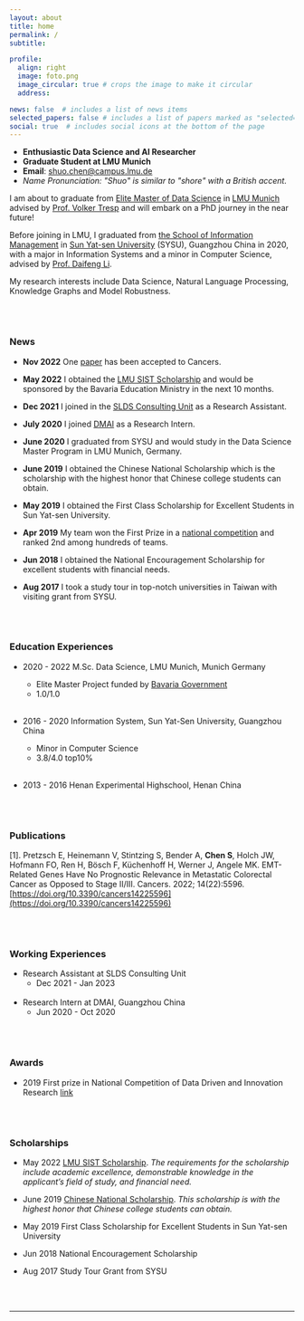 ```yaml
---
layout: about
title: home
permalink: /
subtitle: 

profile:
  align: right
  image: foto.png
  image_circular: true # crops the image to make it circular
  address:

news: false  # includes a list of news items
selected_papers: false # includes a list of papers marked as "selected={true}"
social: true  # includes social icons at the bottom of the page
---
```

- **Enthusiastic Data Science and AI Researcher**
- **Graduate Student at LMU Munich**
- **Email**: [shuo.chen@campus.lmu.de](shuo.chen@campus.lmu.de)
- *Name Pronunciation: "Shuo" is similar to "shore" with a British accent.*



I am about to graduate from [Elite Master of Data Science](https://www.m-datascience.mathematik-informatik-statistik.uni-muenchen.de/index.html) in [LMU Munich](https://www.lmu.de/en/) advised by [Prof. Volker Tresp](https://www.dbs.ifi.lmu.de/~tresp/) and will embark on a PhD journey in the near future!

Before joining in LMU, I graduated from [the School of Information Management](https://ischool.sysu.edu.cn/) in [Sun Yat-sen University](https://en.wikipedia.org/wiki/Sun_Yat-sen_University) (SYSU), Guangzhou China in 2020, with a major in Information Systems and a minor in Computer Science, advised by [Prof. Daifeng Li](https://baike.baidu.com/item/%E6%9D%8E%E5%B2%B1%E5%B3%B0/24131767).

My research interests include Data Science, Natural Language Processing, Knowledge Graphs and Model Robustness.

<!-- 
Write your biography here. Tell the world about yourself. Link to your favorite [subreddit](http://reddit.com). You can put a picture in, too. The code is already in, just name your picture `prof_pic.jpg` and put it in the `img/` folder.

Put your address / P.O. box / other info right below your picture. You can also disable any these elements by editing `profile` property of the YAML header of your `_pages/about.md`. Edit `_bibliography/papers.bib` and Jekyll will render your [publications page](/al-folio/publications/) automatically.

Link to your social media connections, too. This theme is set up to use [Font Awesome icons](http://fortawesome.github.io/Font-Awesome/) and [Academicons](https://jpswalsh.github.io/academicons/), like the ones below. Add your Facebook, Twitter, LinkedIn, Google Scholar, or just disable all of them. -->

<br/><br/>

### News 

- **Nov 2022** One [paper](https://www.mdpi.com/2072-6694/14/22/5596) has been accepted to Cancers.

- **May 2022** I obtained the [LMU SIST Scholarship](https://www.lmu.de/en/workspace-for-students/student-support-services/finance-your-studies/scholarships/scholarships-for-international-students/index.html) and would be sponsored by the Bavaria Education Ministry in the next 10 months. 

- **Dec 2021** I joined in the [SLDS Consulting Unit](https://www.slds.stat.uni-muenchen.de/consulting/) as a Research Assistant.

- **July 2020** I joined [DMAI](https://dm.ai/) as a Research Intern.

- **June 2020** I graduated from SYSU and would study in the Data Science Master Program in LMU Munich, Germany.

- **June 2019** I obtained the Chinese National Scholarship which is the scholarship with the highest honor that Chinese college students can obtain. 

- **May 2019** I obtained the First Class Scholarship for Excellent Students in Sun Yat-sen University.

- **Apr 2019** My team won the First Prize in a [national competition](https://data-competition.pku.edu.cn/) and ranked 2nd among hundreds of teams.

- **Jun 2018** I obtained the National Encouragement Scholarship for excellent students with financial needs.

- **Aug 2017** I took a study tour in top-notch universities in Taiwan with visiting grant from SYSU.

<br/><br/>


### Education Experiences 
+ 2020 - 2022 M.Sc. Data Science, LMU Munich, Munich Germany
  + Elite Master Project funded by [Bavaria Government](https://www.elitenetzwerk.bayern.de/start)
  + 1.0/1.0 
<br/><br/>

+ 2016 - 2020 Information System, Sun Yat-Sen University, Guangzhou China 
  + Minor in Computer Science 
  + 3.8/4.0 top10%
<br/><br/>
- 2013 - 2016 Henan Experimental Highschool, Henan China

<br/><br/>


### Publications

[1]. Pretzsch E, Heinemann V, Stintzing S, Bender A, **Chen S**, Holch JW, Hofmann FO, Ren H, Bösch F, Küchenhoff H, Werner J, Angele MK. EMT-Related Genes Have No Prognostic Relevance in Metastatic Colorectal Cancer as Opposed to Stage II/III. Cancers. 2022; 14(22):5596. [https://doi.org/10.3390/cancers14225596](https://doi.org/10.3390/cancers14225596)


<br/><br/>

### Working Experiences 

- Research Assistant at SLDS Consulting Unit
  - Dec 2021 - Jan 2023
<br/><br/>
- Research Intern at DMAI, Guangzhou China 
  - Jun 2020 - Oct 2020


<br/><br/>

### Awards
- 2019 First prize in National Competition of Data Driven and Innovation Research [link](https://opendata.pku.edu.cn/competition-2019.xhtml)

<br/><br/>

### Scholarships
- May 2022 [LMU SIST Scholarship](https://www.lmu.de/en/workspace-for-students/student-support-services/finance-your-studies/scholarships/scholarships-for-international-students/index.html). 
  *The requirements for the scholarship include academic excellence, demonstrable knowledge in the applicant’s field of study, and financial need.*

- June 2019 [Chinese National Scholarship](http://www.moe.gov.cn/srcsite/A05/s7505/201811/t20181114_354826.html). *This scholarship is with the highest honor that Chinese college students can obtain.*

- May 2019 First Class Scholarship for Excellent Students in Sun Yat-sen University

- Jun 2018 National Encouragement Scholarship

- Aug 2017 Study Tour Grant from SYSU

<br/><br/>

---

